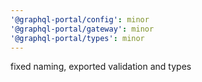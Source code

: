 ```yaml
---
'@graphql-portal/config': minor
'@graphql-portal/gateway': minor
'@graphql-portal/types': minor
---
```


fixed naming, exported validation and types
